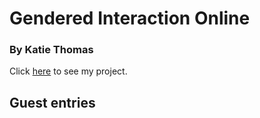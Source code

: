 # Gendered Interaction Online
### By Katie Thomas

Click [here](https://github.com/Data-Science-for-Linguists-2019/Gendered-Interaction-Online) to see my project.

## Guest entries